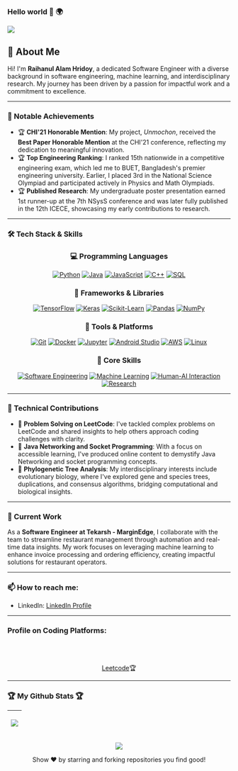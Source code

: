 ### Hello world :wave: :earth_africa:

![](https://komarev.com/ghpvc/?username=hridoy100)

## 👋 About Me

Hi! I'm **Raihanul Alam Hridoy**, a dedicated Software Engineer with a diverse background in software engineering, machine learning, and interdisciplinary research. My journey has been driven by a passion for impactful work and a commitment to excellence.

<hr></hr>

### 📜 Notable Achievements

- 🏆 **CHI'21 Honorable Mention**: My project, *Unmochon*, received the **Best Paper Honorable Mention** at the CHI'21 conference, reflecting my dedication to meaningful innovation.
- 🏆 **Top Engineering Ranking**: I ranked 15th nationwide in a competitive engineering exam, which led me to BUET, Bangladesh's premier engineering university. Earlier, I placed 3rd in the National Science Olympiad and participated actively in Physics and Math Olympiads.
- 🏆 **Published Research**: My undergraduate poster presentation earned 1st runner-up at the 7th NSysS conference and was later fully published in the 12th ICECE, showcasing my early contributions to research.

<hr></hr>

### 🛠️ Tech Stack & Skills

<div align="center">

  <!-- Programming Languages -->
  <h3>💻 Programming Languages</h3>
  <p>
    <a href="#"><img src="https://img.shields.io/badge/Python-%233776AB.svg?style=for-the-badge&logo=python&logoColor=white&labelColor=0D1117" alt="Python"/></a>
    <a href="#"><img src="https://img.shields.io/badge/Java-%23ED8B00.svg?style=for-the-badge&logo=openjdk&logoColor=white&labelColor=0D1117" alt="Java"/></a>
    <a href="#"><img src="https://img.shields.io/badge/JavaScript-%23F7DF1E.svg?style=for-the-badge&logo=javascript&logoColor=F7DF1E&labelColor=0D1117" alt="JavaScript"/></a>
    <a href="#"><img src="https://img.shields.io/badge/C++-%2300599C.svg?style=for-the-badge&logo=cplusplus&logoColor=white&labelColor=0D1117" alt="C++"/></a>
    <a href="#"><img src="https://img.shields.io/badge/SQL-%234479A1.svg?style=for-the-badge&logo=postgresql&logoColor=white&labelColor=0D1117" alt="SQL"/></a>
  </p>
  
  <!-- Frameworks & Libraries -->
  <h3>🧩 Frameworks & Libraries</h3>
  <p>
    <a href="#"><img src="https://img.shields.io/badge/TensorFlow-%23FF6F00.svg?style=for-the-badge&logo=tensorflow&logoColor=white&labelColor=0D1117" alt="TensorFlow"/></a>
    <a href="#"><img src="https://img.shields.io/badge/Keras-%23D00000.svg?style=for-the-badge&logo=keras&logoColor=white&labelColor=0D1117" alt="Keras"/></a>
    <a href="#"><img src="https://img.shields.io/badge/scikit--learn-%23F7931E.svg?style=for-the-badge&logo=scikit-learn&logoColor=white&labelColor=0D1117" alt="Scikit-Learn"/></a>
    <a href="#"><img src="https://img.shields.io/badge/Pandas-%23150458.svg?style=for-the-badge&logo=pandas&logoColor=white&labelColor=0D1117" alt="Pandas"/></a>
    <a href="#"><img src="https://img.shields.io/badge/NumPy-%23013243.svg?style=for-the-badge&logo=numpy&logoColor=white&labelColor=0D1117" alt="NumPy"/></a>
  </p>
  
  <!-- Tools & Platforms -->
  <h3>🔧 Tools & Platforms</h3>
  <p>
    <a href="#"><img src="https://img.shields.io/badge/Git-%23F05032.svg?style=for-the-badge&logo=git&logoColor=white&labelColor=0D1117" alt="Git"/></a>
    <a href="#"><img src="https://img.shields.io/badge/Docker-%232496ED.svg?style=for-the-badge&logo=docker&logoColor=white&labelColor=0D1117" alt="Docker"/></a>
    <a href="#"><img src="https://img.shields.io/badge/Jupyter-%23F37626.svg?style=for-the-badge&logo=jupyter&logoColor=white&labelColor=0D1117" alt="Jupyter"/></a>
    <a href="#"><img src="https://img.shields.io/badge/Android_Studio-%233DDC84.svg?style=for-the-badge&logo=android-studio&logoColor=white&labelColor=0D1117" alt="Android Studio"/></a>
    <a href="#"><img src="https://img.shields.io/badge/AWS-%23FF9900.svg?style=for-the-badge&logo=amazon-aws&logoColor=white&labelColor=0D1117" alt="AWS"/></a>
    <a href="#"><img src="https://img.shields.io/badge/Linux-%23FCC624.svg?style=for-the-badge&logo=linux&logoColor=white&labelColor=0D1117" alt="Linux"/></a>
  </p>

  <!-- Core Skills -->
  <h3>🧠 Core Skills</h3>
  <p>
    <a href="#"><img src="https://img.shields.io/badge/Software_Engineering-%230078D7.svg?style=for-the-badge&logo=windows-terminal&logoColor=white&labelColor=0D1117" alt="Software Engineering"/></a>
    <a href="#"><img src="https://img.shields.io/badge/Machine_Learning-%23FF6F00.svg?style=for-the-badge&logo=tensorflow&logoColor=white&labelColor=0D1117" alt="Machine Learning"/></a>
    <a href="#"><img src="https://img.shields.io/badge/Human_AI_Interaction-%235C2D91.svg?style=for-the-badge&logo=probot&logoColor=white&labelColor=0D1117" alt="Human-AI Interaction"/></a>
    <a href="#"><img src="https://img.shields.io/badge/Research-%2300BFFF.svg?style=for-the-badge&logo=researchgate&logoColor=white&labelColor=0D1117" alt="Research"/></a>
  </p>
</div>

<hr></hr>

### 🧩 Technical Contributions

- 🔭 **Problem Solving on LeetCode**: I've tackled complex problems on LeetCode and shared insights to help others approach coding challenges with clarity.
- 🔭 **Java Networking and Socket Programming**: With a focus on accessible learning, I've produced online content to demystify Java Networking and socket programming concepts.
- 🔭 **Phylogenetic Tree Analysis**: My interdisciplinary interests include evolutionary biology, where I've explored gene and species trees, duplications, and consensus algorithms, bridging computational and biological insights.

<hr></hr>

### 💼 Current Work

As a **Software Engineer at Tekarsh - MarginEdge**, I collaborate with the team to streamline restaurant management through automation and real-time data insights. My work focuses on leveraging machine learning to enhance invoice processing and ordering efficiency, creating impactful solutions for restaurant operators.

<hr></hr>

### 📫 How to reach me:
- LinkedIn: [LinkedIn Profile](https://www.linkedin.com/in/raihanul-alam-hridoy-861394187)

<hr></hr>

### Profile on Coding Platforms:
<br></br>
<p align="center">
  <a href="https://leetcode.com/u/hridoy100/" rel="nofollow">Leetcode</a>🏆
</p>

<hr></hr>

### 🏆 My Github Stats 🏆

<table>
      <thead>
            <tr>
                  <th>
                        <p align="center"><img src="https://github-readme-stats.vercel.app/api?username=hridoy100&show_icons=true&theme=radical"></p>
                  </th>
<!--                   <th>
                        <p align="center"><a href="https://git.io/streak-stats"><img src="https://github-readme-streak-stats.herokuapp.com?user=hridoy100" alt="GitHub Streak" /></a> </p>
                  </th> -->
            </tr>
      </thead>
</table>
<p align="center"><img src="https://github-readme-stats.vercel.app/api/top-langs/?username=hridoy100&langs_count=10"> </p>

<p align="center">Show ❤️ by starring and forking repositories you find good! </p>
